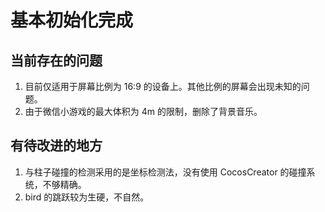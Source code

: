 # 基本初始化完成

## 当前存在的问题
1. 目前仅适用于屏幕比例为 16:9 的设备上。其他比例的屏幕会出现未知的问题。
1. 由于微信小游戏的最大体积为 4m 的限制，删除了背景音乐。

## 有待改进的地方
1. 与柱子碰撞的检测采用的是坐标检测法，没有使用 CocosCreator 的碰撞系统，不够精确。
1. bird 的跳跃较为生硬，不自然。
